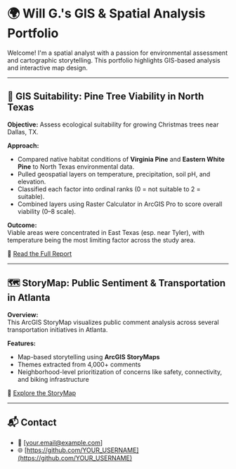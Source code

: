 
# 🌍 Will G.'s GIS & Spatial Analysis Portfolio

Welcome! I'm a spatial analyst with a passion for environmental assessment and cartographic storytelling. This portfolio highlights GIS-based analysis and interactive map design.

---

## 🌲 GIS Suitability: Pine Tree Viability in North Texas

**Objective:** Assess ecological suitability for growing Christmas trees near Dallas, TX.

**Approach:**
- Compared native habitat conditions of **Virginia Pine** and **Eastern White Pine** to North Texas environmental data.
- Pulled geospatial layers on temperature, precipitation, soil pH, and elevation.
- Classified each factor into ordinal ranks (0 = not suitable to 2 = suitable).
- Combined layers using Raster Calculator in ArcGIS Pro to score overall viability (0–8 scale).

**Outcome:**  
Viable areas were concentrated in East Texas (esp. near Tyler), with temperature being the most limiting factor across the study area.

📄 [Read the Full Report](./projects/pine_trees_viability/README.md)

---

## 🗺️ StoryMap: Public Sentiment & Transportation in Atlanta

**Overview:**  
This ArcGIS StoryMap visualizes public comment analysis across several transportation initiatives in Atlanta.

**Features:**
- Map-based storytelling using **ArcGIS StoryMaps**
- Themes extracted from 4,000+ comments
- Neighborhood-level prioritization of concerns like safety, connectivity, and biking infrastructure

🔗 [Explore the StoryMap](https://arcg.is/1aO1Cv1)

---

## 📬 Contact

- 📧 [your.email@example.com]
- 🌐 [https://github.com/YOUR_USERNAME](https://github.com/YOUR_USERNAME)
